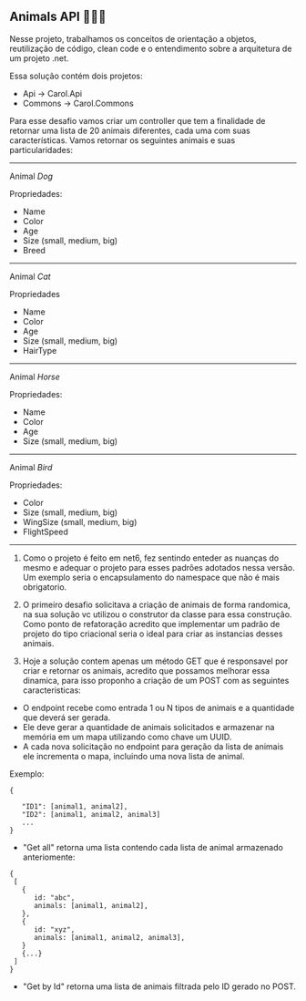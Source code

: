 ## Animals API 🦁🦓🐵

Nesse projeto, trabalhamos os conceitos de orientação a objetos, reutilização de código, clean code e o entendimento sobre a arquitetura de um projeto .net. 

Essa solução contém dois projetos:

- Api -> Carol.Api
- Commons -> Carol.Commons

Para esse desafio vamos criar um controller que tem a finalidade de retornar uma lista de 20 animais diferentes, cada uma com suas características.
Vamos retornar os seguintes animais e suas particularidades:

--------------------------------
Animal *Dog*

Propriedades:
- Name
- Color
- Age
- Size (small, medium, big)
- Breed

--------------------------------
Animal *Cat*

Propriedades
- Name
- Color
- Age
- Size (small, medium, big)
- HairType

--------------------------------
Animal *Horse*

Propriedades:
- Name
- Color
- Age
- Size (small, medium, big)

--------------------------------
Animal *Bird*

Propriedades:
- Color
- Size (small, medium, big)
- WingSize (small, medium, big)
- FlightSpeed
--------------------------------

1. Como o projeto é feito em net6, fez sentindo enteder as nuanças do mesmo e adequar o projeto para esses padrões adotados nessa versão. Um exemplo seria o encapsulamento do namespace que não é mais obrigatorio. 

2. O primeiro desafio solicitava a criação de animais de forma randomica, na sua solução vc utilizou o construtor da classe para essa construção. Como ponto de refatoração acredito que implementar um padrão de projeto do tipo criacional seria o ideal para criar as instancias desses animais.

3. Hoje a solução contem apenas um método GET que é responsavel por criar e retornar os animais, acredito que possamos melhorar essa dinamica, para isso proponho a criação de um POST com as seguintes caracteristicas:

- O endpoint recebe como entrada 1 ou N tipos de animais e a quantidade que deverá ser gerada.
- Ele deve gerar a quantidade de animais solicitados e armazenar na memória em um mapa utilizando como chave um UUID.
- A cada nova solicitação no endpoint para geração da lista de animais ele incrementa o mapa, incluindo uma nova lista de animal.

Exemplo:

```
{

   "ID1": [animal1, animal2],
   "ID2": [animal1, animal2, animal3]
   ...
}
```

- "Get all" retorna uma lista contendo cada lista de animal armazenado anteriomente:

```
{
 [
   {
      id: "abc",
      animals: [animal1, animal2],
   },
   {
      id: "xyz",
      animals: [animal1, animal2, animal3],
   }
   {...}
 ]
}
```

- "Get by Id" retorna uma lista de animais filtrada pelo ID gerado no POST.
